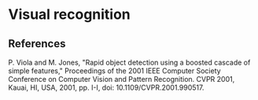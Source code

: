 # Visual recognition

## References

P. Viola and M. Jones, "Rapid object detection using a boosted cascade of simple
features," Proceedings of the 2001 IEEE Computer Society Conference on Computer
Vision and Pattern Recognition. CVPR 2001, Kauai, HI, USA, 2001, pp. I-I, doi:
10.1109/CVPR.2001.990517.